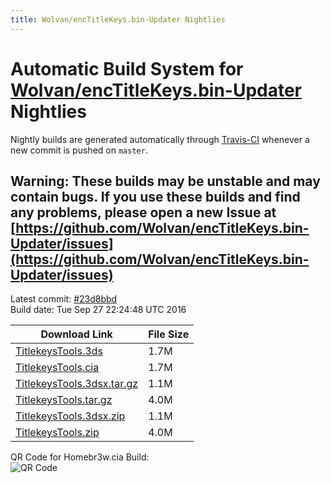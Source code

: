 ```yaml
---
title: Wolvan/encTitleKeys.bin-Updater Nightlies
---
```

# Automatic Build System for [Wolvan/encTitleKeys.bin-Updater](https://github.com/Wolvan/encTitleKeys.bin-Updater) Nightlies

Nightly builds are generated automatically through [Travis-CI](https://travis-ci.org/) whenever a new commit is pushed on `master`.

## Warning: These builds may be unstable and may contain bugs. If you use these builds and find any problems, please open a new Issue at [https://github.com/Wolvan/encTitleKeys.bin-Updater/issues](https://github.com/Wolvan/encTitleKeys.bin-Updater/issues)

Latest commit: [#23d8bbd](https://github.com/Wolvan/encTitleKeys.bin-Updater/commit/23d8bbd3189b52477de3b5134a39f614f527c714)<br>
Build date: Tue Sep 27 22:24:48 UTC 2016

| Download Link | File Size |
|---------------|-----------|
| [TitlekeysTools.3ds](https://Wolvan.github.io/encTitleKeys.bin-Updater/build/TitlekeysTools.3ds) | 1.7M |
| [TitlekeysTools.cia](https://Wolvan.github.io/encTitleKeys.bin-Updater/build/TitlekeysTools.cia) | 1.7M |
| [TitlekeysTools.3dsx.tar.gz](https://Wolvan.github.io/encTitleKeys.bin-Updater/build/TitlekeysTools.3dsx.tar.gz) | 1.1M |
| [TitlekeysTools.tar.gz](https://Wolvan.github.io/encTitleKeys.bin-Updater/build/TitlekeysTools.tar.gz) | 4.0M |
| [TitlekeysTools.3dsx.zip](https://Wolvan.github.io/encTitleKeys.bin-Updater/build/TitlekeysTools.3dsx.zip) | 1.1M |
| [TitlekeysTools.zip](https://Wolvan.github.io/encTitleKeys.bin-Updater/build/TitlekeysTools.zip) | 4.0M |

QR Code for Homebr3w.cia Build:<br>![QR Code](https://Wolvan.github.io/encTitleKeys.bin-Updater/build/QRCode.jpg)
